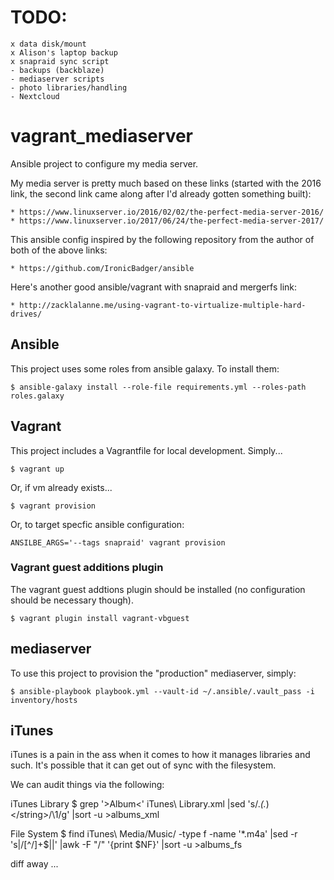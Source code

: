 # TODO:

    x data disk/mount
    x Alison's laptop backup
    x snapraid sync script
    - backups (backblaze)
    - mediaserver scripts
    - photo libraries/handling
    - Nextcloud

# vagrant_mediaserver

Ansible project to configure my media server.

My media server is pretty much based on these links (started with the 2016
link, the second link came along after I'd already gotten something built):

    * https://www.linuxserver.io/2016/02/02/the-perfect-media-server-2016/
    * https://www.linuxserver.io/2017/06/24/the-perfect-media-server-2017/

This ansible config inspired by the following repository from the author of
both of the above links:

    * https://github.com/IronicBadger/ansible

Here's another good ansible/vagrant with snapraid and mergerfs link:

    * http://zacklalanne.me/using-vagrant-to-virtualize-multiple-hard-drives/   

##  Ansible 

This project uses some roles from ansible galaxy. To install them:

    $ ansible-galaxy install --role-file requirements.yml --roles-path roles.galaxy

##  Vagrant

This project includes a Vagrantfile for local development. Simply...

    $ vagrant up

  Or, if vm already exists...

    $ vagrant provision

  Or, to target specfic ansible configuration:

    ANSILBE_ARGS='--tags snapraid' vagrant provision

### Vagrant guest additions plugin

  The vagrant guest addtions plugin should be installed (no configuration
  should be necessary though).

    $ vagrant plugin install vagrant-vbguest

## mediaserver

To use this project to provision the "production" mediaserver, simply:

    $ ansible-playbook playbook.yml --vault-id ~/.ansible/.vault_pass -i inventory/hosts

## iTunes

iTunes is a pain in the ass when it comes to how it manages libraries and such.
It's possible that it can get out of sync with the filesystem.

We can audit things via the following:

  iTunes Library
    $ grep '>Album<' iTunes\ Library.xml |sed 's/.*<string>\(.*\)<\/string>/\1/g' |sort -u >albums_xml

  File System
    $ find iTunes\ Media/Music/ -type f -name '*.m4a' |sed -r 's|/[^/]+$||' |awk -F "/" '{print $NF}' |sort -u >albums_fs

  diff away ...
